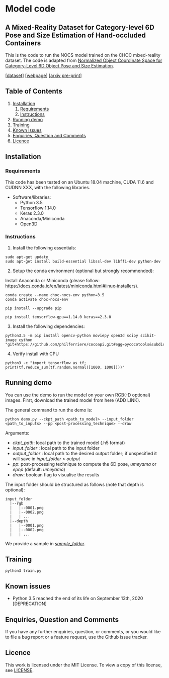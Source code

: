 # Model code

## A Mixed-Reality Dataset for Category-level 6D Pose and Size Estimation of Hand-occluded Containers

This is the code to run the NOCS model trained on the CHOC mixed-reality dataset. The code is adapted from [Normalized Object Coordinate Space for Category-Level 6D Object Pose and Size Estimation](https://github.com/hughw19/NOCS_CVPR2019/).

[[dataset](https://zenodo.org/record/5085801#.Y3zGQ9LP2V4)]
[[webpage](https://corsmal.eecs.qmul.ac.uk/pose.html)]
[[arxiv pre-print](https://arxiv.org/abs/2211.10470)]

## Table of Contents

1. [Installation](#installation)
    1. [Requirements](#requirements)
    2. [Instructions](#instructions)
2. [Running demo](#demo)
3. [Training](#training)
4. [Known issues](#issues)
5. [Enquiries, Question and Comments](#enquiries-question-and-comments)
6. [Licence](#licence)

## Installation <a name="installation"></a>

### Requirements <a name="requirements"></a>

This code has been tested on an Ubuntu 18.04 machine, CUDA 11.6 and CUDNN XXX, with the following libraries.

* Software/libraries:   
    - Python 3.5
    - Tensorflow 1.14.0
    - Keras 2.3.0
    - Anaconda/Miniconda
    - Open3D

### Instructions <a name="instructions"></a>

1. Install the following essentials:
```
sudo apt-get update
sudo apt-get install build-essential libssl-dev libffi-dev python-dev
```

2. Setup the conda environment (optional but strongly recommended):

Install Anaconda or Miniconda (please follow: https://docs.conda.io/en/latest/miniconda.html#linux-installers).
```
conda create --name choc-nocs-env python=3.5
conda activate choc-nocs-env

pip install --upgrade pip

pip install tensorflow-gpu==1.14.0 keras==2.3.0
```

3. Install the following dependencies:
```
python3.5 -m pip install opencv-python moviepy open3d scipy scikit-image cython "git+https://github.com/philferriere/cocoapi.git#egg=pycocotools&subdirectory=PythonAPI"
```

4. Verify install with CPU
```
python3 -c "import tensorflow as tf; print(tf.reduce_sum(tf.random.normal([1000, 1000])))"
```

## Running demo <a name="demo"></a>
You can use the demo to run the model on your own RGB(-D optional) images. First, download the trained model from here (ADD LINK). 

The general command to run the demo is:
```
python demo.py --ckpt_path <path_to_model> --input_folder <path_to_inputs> --pp <post-processing_technique> --draw 
```

Arguments:

- _ckpt\_path_: local path to the trained model (.h5 format)
- _input\_folder_ : local path to the input folder
- _output\_folder_ : local path to the desired output folder; if unspecified it will save in _input\_folder_ > _output_
- _pp_: post-processing technique to compute the 6D pose, _umeyama_ or _epnp_ (default: _umeyama_)
- _draw_: boolean flag to visualise the results

The input folder should be structured as follows (note that depth is optional):

```
input_folder
  |--rgb
  |   |--0001.png
  |   |--0002.png
  |   | ...
  |--depth
  |   |--0001.png
  |   |--0002.png
  |   | ...
```

We provide a sample in [_sample\_folder_](sample_folder).

## Training <a name="training"></a>
```
python3 train.py
```

## Known issues <a name="issues"></a>

* Python 3.5 reached the end of its life on September 13th, 2020 [DEPRECATION]

## Enquiries, Question and Comments <a name="enquiries-question-and-comments"></a>

If you have any further enquiries, question, or comments, or you would like to file a bug report or a feature request, use the Github issue tracker. 

## Licence <a name="license"></a>

This work is licensed under the MIT License. To view a copy of this license, see [LICENSE](LICENSE).
